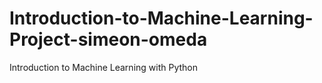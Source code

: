 # Introduction-to-Machine-Learning-Project-simeon-omeda
Introduction to Machine Learning with Python

